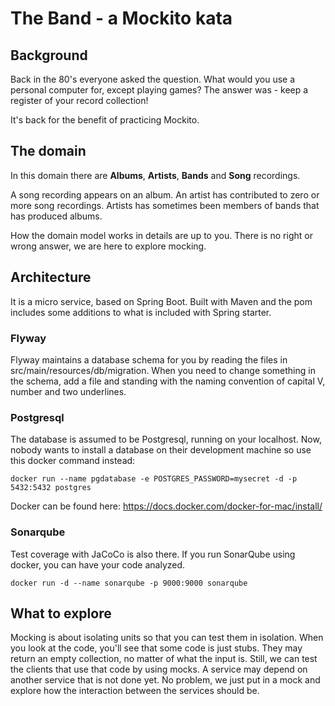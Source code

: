 # The Band - a Mockito kata

## Background
Back in the 80's everyone asked the question. What would you use a personal computer for, except playing games?
The answer was - keep a register of your record collection!

It's back for the benefit of practicing Mockito.

## The domain
In this domain there are **Albums**, **Artists**, **Bands** and **Song** recordings.

A song recording appears on an album. An artist has contributed to zero or more 
song recordings. Artists has sometimes been members of bands that has
produced albums.

How the domain model works in details are up to you. 
There is no right or wrong answer, we are here to
explore mocking.

## Architecture

It is a micro service, based on Spring Boot.
Built with Maven and the pom includes some additions to 
what is included with Spring starter. 

### Flyway
Flyway maintains a database schema for you by reading the files in
src/main/resources/db/migration. When you need to change something
in the schema, add a file and standing with the naming convention of capital
V, number and two underlines.

### Postgresql
The database is assumed to be Postgresql, running on your localhost. Now, nobody
wants to install a database on their development machine so use this docker command
instead:

`docker run --name pgdatabase -e POSTGRES_PASSWORD=mysecret -d -p 5432:5432 postgres
`

Docker can be found here: https://docs.docker.com/docker-for-mac/install/

### Sonarqube
Test coverage with JaCoCo is also there. If you run SonarQube using docker, 
you can have your code analyzed.

`docker run -d --name sonarqube -p 9000:9000 sonarqube`

## What to explore

Mocking is about isolating units so that you can test them in isolation. When you look at the code, you'll see
that some code is just stubs. They may return an empty collection, no matter of what the input is.
Still, we can test the clients that use that code by using mocks. A service may depend on another service
that is not done yet. No problem, we just put in a mock and explore how the interaction between the services
should be.
